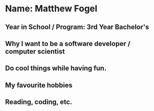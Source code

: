 # Name: Matthew Fogel

## Year in School / Program: 3rd Year Bachelor's

## Why I want to be a software developer / computer scientist

## Do cool things while having fun.

## My favourite hobbies

## Reading, coding, etc.